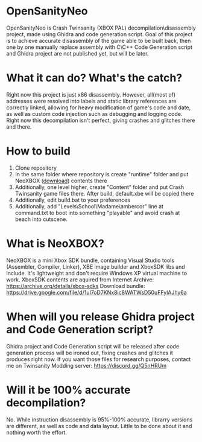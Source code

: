 # OpenSanityNeo
 
OpenSanityNeo is Crash Twinsanity (XBOX PAL) decompilation\disassembly project, made using Ghidra and code generation script.
Goal of this project is to achieve accurate disassembly of the game able to be built back, then one by one manually replace assembly with C\C++
Code Generation script and Ghidra project are not published yet, but will be later.
# What it can do? What's the catch?

Right now this project is just x86 disassembly. However, all(most of) addresses were resolved into labels and static library references are correctly linked, allowing for heavy modification of game's code and date, as well as custom code injection such as debugging and logging code.
Right now this decompilation isn't perfect, giving crashes and glitches there and there.
# How to build

1. Clone repository
2. In the same folder where repository is create "runtime" folder and put NeoXBOX ([download](https://drive.google.com/file/d/1uI7oD7KNx8ic8WATWsD50uFFylAJhy6a)) contents there
3. Additionally, one level higher, create "Content" folder and put Crash Twinsanity game files there. After build, default.xbe will be copied there
4. Additionally, edit build.bat to your preferences
5. Additionally, add "Levels\School\Madame\ambercor" line at command.txt to boot into something "playable" and avoid crash at beach into cutscene.
# What is NeoXBOX?

NeoXBOX is a mini Xbox SDK bundle, containing Visual Studio tools (Assembler, Compiler, Linker), XBE image builder and XboxSDK libs and include.
It's lightweight and don't require Windows XP virtual machine to work.
XboxSDK contents are aquired from Internet Archive: https://archive.org/details/xbox-sdks
Download bundle: https://drive.google.com/file/d/1uI7oD7KNx8ic8WATWsD50uFFylAJhy6a
# When will you release Ghidra project and Code Generation script?

Ghidra project and Code Generation script will be released after code generation process will be ironed out, fixing crashes and glitches it produces right now.
If you want those files for research purposes, contact me on Twinsanity Modding server: https://discord.gg/Q5nHRUm
# Will it be 100% accurate decompilation?

No. While instruction disassembly is 95%-100% accurate, librarry versions are different, as well as code and data layout. Little to be done about it and nothing worth the effort.
